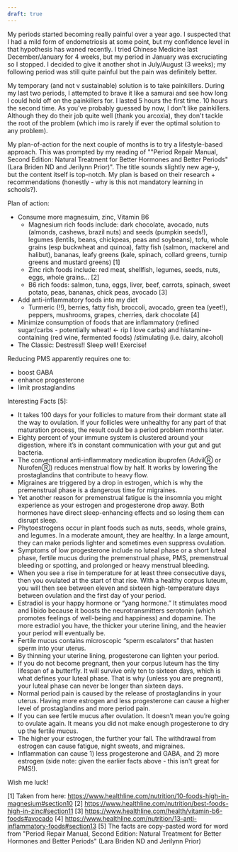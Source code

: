 ```yaml
---
draft: true
---
```


My periods started becoming really painful over a year ago. I suspected that I had a mild form of endometriosis at some point, but my confidence level in that hypothesis has waned recently. I tried Chinese Medicine last December/January for 4 weeks, but my period in January was excruciating so I stopped. I decided to give it another shot in July/August (3 weeks); my following period was still quite painful but the pain was definitely better. 

My temporary (and not v sustainable) solution is to take painkillers. During my last two periods, I attempted to brave it like a samurai and see how long I could hold off on the painkillers for. I lasted 5 hours the first time. 10 hours the second time. As you've probably guessed by now, I don't like painkillers. Although they do their job quite well (thank you arcoxia), they don't tackle the root of the problem (which imo is rarely if ever the optimal solution to any problem).

My plan-of-action for the next couple of months is to try a lifestyle-based approach. This was prompted by my reading of ""Period Repair Manual, Second Edition: Natural Treatment for Better Hormones and Better Periods" (Lara Briden ND and Jerilynn Prior)". The title sounds slightly new age-y, but the content itself is top-notch. My plan is based on their research + recommendations (honestly - why is this not mandatory learning in schools?). 

Plan of action: 
- Consume more magnesuim, zinc, Vitamin B6
    - Magnesium rich foods include: dark chocolate, avocado, nuts (almonds, cashews, brazil nuts) and seeds (pumpkin seeds!), legumes (lentils, beans, chickpeas,         peas and soybeans), tofu, whole grains (esp buckwheat and quinoa), fatty fish (salmon, mackerel and halibut), bananas, leafy greens (kale, spinach, collard         greens, turnip greens and mustard greens) [1]
    - Zinc rich foods include: red meat, shellfish, legumes, seeds, nuts, eggs, whole grains... [2]
    - B6 rich foods: salmon, tuna, eggs, liver, beef, carrots, spinach, sweet potato, peas, bananas, chick peas, avocado [3]
- Add anti-inflammatory foods into my diet 
    - Turmeric (!!), berries, fatty fish, broccoli, avocado, green tea (yeet!), peppers, mushrooms, grapes, cherries, dark chocolate [4]
- Minimize consumption of foods that are inflammatory (refined sugar/carbs - potentially wheat! <- rip I love carbs) and histamine-containing (red wine, fermented foods) /stimulating (i.e. dairy, alcohol) 
- The Classic: Destress!! Sleep well! Exercise!

Reducing PMS apparently requires one to:
- boost GABA
- enhance progesterone
- limit prostaglandins

Interesting Facts [5]:
- It takes 100 days for your follicles to mature from their dormant state all the way to ovulation. If your follicles were unhealthy for any part of that maturation process, the result could be a period problem months later.
- Eighty percent of your immune system is clustered around your digestion, where it’s in constant communication with your gut and gut bacteria.
- The conventional anti-inflammatory medication ibuprofen (AdvilⓇ or NurofenⓇ) reduces menstrual flow by half. It works by lowering the prostaglandins that contribute to heavy flow.
- Migraines are triggered by a drop in estrogen, which is why the premenstrual phase is a dangerous time for migraines.
- Yet another reason for premenstrual fatigue is the insomnia you might experience as your estrogen and progesterone drop away. Both hormones have direct sleep-enhancing effects and so losing them can disrupt sleep.
- Phytoestrogens occur in plant foods such as nuts, seeds, whole grains, and legumes. In a moderate amount, they are healthy. In a large amount, they can make periods lighter and sometimes even suppress ovulation.
- Symptoms of low progesterone include no luteal phase or a short luteal phase, fertile mucus during the premenstrual phase, PMS, premenstrual bleeding or spotting, and prolonged or heavy menstrual bleeding.
- When you see a rise in temperature for at least three consecutive days, then you ovulated at the start of that rise. With a healthy corpus luteum, you will then see between eleven and sixteen high-temperature days between ovulation and the first day of your period.
- Estradiol is your happy hormone or “yang hormone.” It stimulates mood and libido because it boosts the neurotransmitters serotonin (which promotes feelings of well-being and happiness) and dopamine. The more estradiol you have, the thicker your uterine lining, and the heavier your period will eventually be.
- Fertile mucus contains microscopic “sperm escalators” that hasten sperm into your uterus.
- By thinning your uterine lining, progesterone can lighten your period.
- If you do not become pregnant, then your corpus luteum has the tiny lifespan of a butterfly. It will survive only ten to sixteen days, which is what defines your luteal phase. That is why (unless you are pregnant), your luteal phase can never be longer than sixteen days.
- Normal period pain is caused by the release of prostaglandins in your uterus. Having more estrogen and less progesterone can cause a higher level of prostaglandins and more period pain.
- If you can see fertile mucus after ovulation. It doesn’t mean you’re going to ovulate again. It means you did not make enough progesterone to dry up the fertile mucus.
- The higher your estrogen, the further your fall. The withdrawal from estrogen can cause fatigue, night sweats, and migraines.
- Inflammation can cause 1) less progesterone and GABA, and 2) more estrogen (side note: given the earlier facts above - this isn't great for PMS!).


Wish me luck!

[1] Taken from here: https://www.healthline.com/nutrition/10-foods-high-in-magnesium#section10
[2] https://www.healthline.com/nutrition/best-foods-high-in-zinc#section11
[3] https://www.healthline.com/health/vitamin-b6-foods#avocado
[4] https://www.healthline.com/nutrition/13-anti-inflammatory-foods#section13
[5] The facts are copy-pasted word for word from "Period Repair Manual, Second Edition: Natural Treatment for Better Hormones and Better Periods" (Lara Briden ND and Jerilynn Prior)
